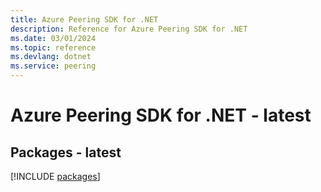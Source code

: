 ```yaml
---
title: Azure Peering SDK for .NET
description: Reference for Azure Peering SDK for .NET
ms.date: 03/01/2024
ms.topic: reference
ms.devlang: dotnet
ms.service: peering
---
```

# Azure Peering SDK for .NET - latest
## Packages - latest
[!INCLUDE [packages](peering-index.md)]